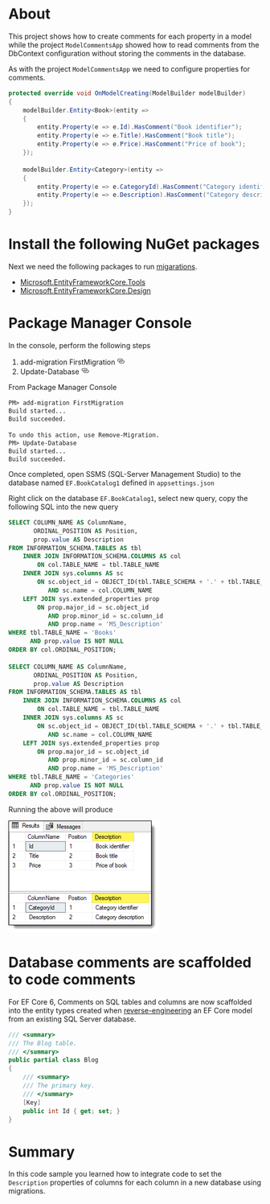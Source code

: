 ﻿# About

This project shows how to create comments for each property in a model while the project `ModelCommentsApp` showed how to read comments from the DbContext configuration without storing the comments in the database.

As with the project `ModelCommentsApp` we need to configure properties for comments.

```csharp
protected override void OnModelCreating(ModelBuilder modelBuilder)
{
    modelBuilder.Entity<Book>(entity =>
    {
        entity.Property(e => e.Id).HasComment("Book identifier");
        entity.Property(e => e.Title).HasComment("Book title");
        entity.Property(e => e.Price).HasComment("Price of book");
    });

    modelBuilder.Entity<Category>(entity =>
    {
        entity.Property(e => e.CategoryId).HasComment("Category identifier");
        entity.Property(e => e.Description).HasComment("Category description");
    });
}
```

# Install the following NuGet packages

Next we need the following packages to run [migarations](https://docs.microsoft.com/en-us/ef/core/managing-schemas/migrations/?tabs=dotnet-core-cli).

- [Microsoft.EntityFrameworkCore.Tools](https://www.nuget.org/packages/Microsoft.EntityFrameworkCore.Tools/6.0.8?_src=template)
- [Microsoft.EntityFrameworkCore.Design](https://www.nuget.org/packages/Microsoft.EntityFrameworkCore.Design/7.0.0-preview.7.22376.2)

# Package Manager Console

In the console, perform the following steps

1. add-migration FirstMigration [![](assets/Link_16x.png)](https://docs.microsoft.com/en-us/ef/core/cli/powershell#add-migration)
1. Update-Database [![](assets/Link_16x.png)](https://docs.microsoft.com/en-us/ef/core/cli/powershell#update-database)

From Package Manager Console

```
PM> add-migration FirstMigration
Build started...
Build succeeded.

To undo this action, use Remove-Migration.
PM> Update-Database
Build started...
Build succeeded.
```

Once completed, open SSMS (SQL-Server Management Studio) to the database named `EF.BookCatalog1` defined in `appsettings.json`

Right click on the database `EF.BookCatalog1`, select new query, copy the following SQL into the new query


```sql
SELECT COLUMN_NAME AS ColumnName,
       ORDINAL_POSITION AS Position,
       prop.value AS Description
FROM INFORMATION_SCHEMA.TABLES AS tbl
    INNER JOIN INFORMATION_SCHEMA.COLUMNS AS col
        ON col.TABLE_NAME = tbl.TABLE_NAME
    INNER JOIN sys.columns AS sc
        ON sc.object_id = OBJECT_ID(tbl.TABLE_SCHEMA + '.' + tbl.TABLE_NAME)
           AND sc.name = col.COLUMN_NAME
    LEFT JOIN sys.extended_properties prop
        ON prop.major_id = sc.object_id
           AND prop.minor_id = sc.column_id
           AND prop.name = 'MS_Description'
WHERE tbl.TABLE_NAME = 'Books'
      AND prop.value IS NOT NULL
ORDER BY col.ORDINAL_POSITION;

SELECT COLUMN_NAME AS ColumnName,
       ORDINAL_POSITION AS Position,
       prop.value AS Description
FROM INFORMATION_SCHEMA.TABLES AS tbl
    INNER JOIN INFORMATION_SCHEMA.COLUMNS AS col
        ON col.TABLE_NAME = tbl.TABLE_NAME
    INNER JOIN sys.columns AS sc
        ON sc.object_id = OBJECT_ID(tbl.TABLE_SCHEMA + '.' + tbl.TABLE_NAME)
           AND sc.name = col.COLUMN_NAME
    LEFT JOIN sys.extended_properties prop
        ON prop.major_id = sc.object_id
           AND prop.minor_id = sc.column_id
           AND prop.name = 'MS_Description'
WHERE tbl.TABLE_NAME = 'Categories'
      AND prop.value IS NOT NULL
ORDER BY col.ORDINAL_POSITION;
```

Running the above will produce

![Sql Descriptions](assets/sql_descriptions.png)

# Database comments are scaffolded to code comments

For EF Core 6, Comments on SQL tables and columns are now scaffolded into the entity types created when [reverse-engineering](https://learn.microsoft.com/en-us/ef/core/managing-schemas/scaffolding/?tabs=dotnet-core-cli) an EF Core model from an existing SQL Server database.

```csharp
/// <summary>
/// The Blog table.
/// </summary>
public partial class Blog
{
    /// <summary>
    /// The primary key.
    /// </summary>
    [Key]
    public int Id { get; set; }
}
```


# Summary

In this code sample you learned how to integrate code to set the `Description` properties of columns for each column in a new database using migrations.

